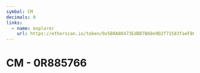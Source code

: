 ```yaml
---
symbol: CM
decimals: 0
links:
  - name: explorer
    url: https://etherscan.io/token/0x5B0A88473EdBD7B68e9D2f71583faeF866aE1114
---
```


# CM - 0R885766
